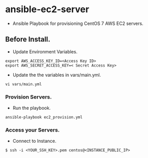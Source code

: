 # ansible-ec2-server

- Ansible Playbook for provisioning CentOS 7 AWS EC2 servers.

## Before Install.

- Update Environment Variables.
```
export AWS_ACCESS_KEY_ID=<Access Key ID>
export AWS_SECRET_ACCESS_KEY=< Secret Access Key>
```

- Update the the variables in vars/main.yml.
```
vi vars/main.yml
```

### Provision Servers.
   - Run the playbook.
```
ansible-playbook ec2_provision.yml
```

### Access your Servers.
   - Connect to Instance.
```
$ ssh -i <YOUR_SSH_KEY>.pem centos@<INSTANCE_PUBLIC_IP>
```

